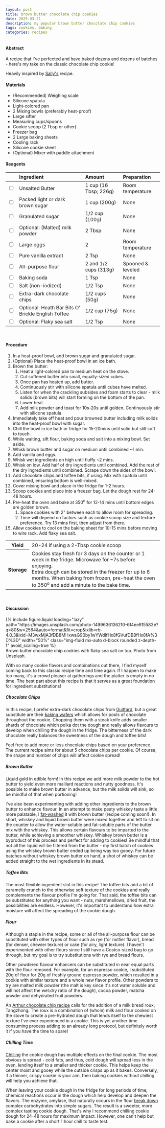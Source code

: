 ```yaml
---
layout: post
title: brown butter chocolate chip cookies
date: 2025-03-21
description: my popular brown butter chocolate chip cookies
tags: cookies, baking
categories: recipes
---
```


#### Abstract

A recipe that I've perfected and have baked dozens and dozens of batches - here's my take on the classic chocolate chip cookie!

Heavily inspired by [Sally's](https://sallysbakingaddiction.com/brown-butter-toffee-chocolate-chip-cookies/) recipe.

#### Materials

- (Recommended) Weighing scale
- Silicone spatula
- Light-colored pan
- 2 Mixing bowls (preferably heat-proof)
- Large sifter
- Measuring cups/spoons
- Cookie scoop (2 Tbsp or other)
- Freezer bag
- 2 Large baking sheets
- Cooling rack
- Silicone cookie sheet
- (Optional) Mixer with paddle attachment

#### Reagents

||Ingredient|Amount|Preparation|
|:---|:---|:---|:---|
|<input type="checkbox">|Unsalted Butter|1 cup (16 Tbsp; 226g)|Room temperature|
|<input type="checkbox">|Packed light or dark brown sugar|1 cup (200g)|None|
|<input type="checkbox">|Granulated sugar|1/2 cup (100g)|None|
|<input type="checkbox">|Optional: (Malted) milk powder|2 Tbsp|None|
|<input type="checkbox">|Large eggs|2|Room temperature|
|<input type="checkbox">|Pure vanilla extract|2 Tsp|None|
|<input type="checkbox">|All-purpose flour|2 and 1/2 cups (313g)|Spooned & leveled|
|<input type="checkbox">|Baking soda|1 Tsp|None|
|<input type="checkbox">|Salt (non-iodized)|1/2 Tsp|None|
|<input type="checkbox">|Extra-dark chocolate chips|1/2 cups (50g)|None|
|<input type="checkbox">|Optional: Heath Bar Bits O’ Brickle English Toffee|1/2 cup (75g)|None|
|<input type="checkbox">|Optional: Flaky sea salt|1/2 Tsp|None|
<br>


#### Procedure

1. In a heat-proof bowl, add brown sugar and granulated sugar.
2. (Optional) Place the heat-proof bowl in an ice bath.
3. Brown the butter:
   1. Heat a light-colored pan to medium heat on the stove.
   2. Cut softened butter into small, equally-sized cubes.
   3. Once pan has heated up, add butter.
   4. Continuously stir with silicone spatula until cubes have melted.
   5. Listen for when the crackling subsides and foam starts to clear - milk solids (brown bits) will start forming on the bottom of the pan.
   6. Lower heat.
   7. Add milk powder and toast for 10s-20s until golden. Continuously stir with silicone spatula.
4. Immediately take off heat and pour browned butter including milk solids into the heat-proof bowl with sugar.
5. Chill the bowl in ice bath or fridge for 15-20mins until solid but still soft to touch.
6. While waiting, sift flour, baking soda and salt into a mixing bowl. Set aside.
7. Whisk brown butter and sugar on medium until combined ~1 min.
8. Add vanilla and eggs.
9. Whisk wet ingredients on high until fluffy ~2 mins.
10. Whisk on low. Add half of dry ingredients until combined. Add the rest of the dry ingredients until combined. Scrape down the sides of the bowl.
11. Add chocolate chips and toffee bits, if using. Mix with spatula until combined, ensuring bottom is well-mixed.
12. Cover mixing bowl and place in the fridge for 1-2 hours.
13. Scoop cookies and place into a freezer bag. Let the dough rest for 24-48 hours.
14. Pre-heat the oven and bake at 350<sup>o</sup> for 12-14 mins until bottom edges are golden brown.
    1.  Space cookies with 2" between each to allow room for spreading.
    2.  Time will depend on factors such as cookie scoop size and texture preference. Try 13 mins first, then adjust from there.
15. Allow cookies to cool on the baking sheet for 10-15 mins before moving to wire rack. Add flaky sea salt.

<table>
  <tr>
    <th>Yield</th>
    <td>20-24 if using a 2-Tbsp cookie scoop</td>
  </tr>
  <tr>
    <th>Storage</th>
    <td>Cookies stay fresh for 3 days on the counter or 1 week in the fridge. Microwave for ~7s before enjoying.<br>Extra dough can be stored in the freezer for up to 6 months. When baking from frozen, pre-heat the oven to 350<sup>o</sup> and add a minute to the bake time.</td>
  </tr>
</table><br>


#### Discussion

<div class="row mt-3">
    <div class="col-sm mt-3 mt-md-0">
        {% include figure.liquid 
        loading="lazy" 
        path="https://images.unsplash.com/photo-1499636136210-6f4ee915583e?q=80&w=2564&auto=format&fit=crop&ixlib=rb-4.0.3&ixid=M3wxMjA3fDB8MHxwaG90by1wYWdlfHx8fGVufDB8fHx8fA%3D%3D" 
        width="50%"
        class="img-fluid mx-auto d-block rounded z-depth-1" 
        avoid_scaling=true %}
    </div>
</div>
<div class="caption">
    Brown butter chocolate chip cookies with flaky sea salt on top. Photo from Unsplash.
</div>

With so many cookie flavors and combinations out there, I find myself coming back to this classic recipe time and time again. If I happen to make too many, it's a crowd pleaser at gatherings and the platter is empty in no time. The best part about this recipe is that it serves as a great foundation for ingredient substitutions!

##### Chocolate Chips

In this recipe, I prefer extra-dark chocolate chips from [Guittard](https://www.guittard.com/our-chocolate/detail/extra-dark-chocolate-chips), but a great substitute are their [baking wafers](https://www.guittard.com/our-chocolate/detail/bake_bittersweet-chocolate-wafers) which allows for pools of chocolate throughout the cookie. Chopping them with a steak knife adds smaller shards of chocolate which polka dot the dough and really allows flavours to develop when chilling the dough in the fridge. The bitterness of the dark chocolate really balances the sweetness of the dough and toffee bits!

Feel free to add more or less chocolate chips based on your preference. The current recipe aims for about 5 chocolate chips per cookie. Of course, the shape and number of chips will affect cookie spread!

##### Brown Butter

Liquid gold in edible form! In this recipe we add more milk powder to the hot butter to yield even more maillard reactions and nutty goodness. It's possible to make brown butter in advance, but the milk solids will sink, so be mindful of that when portioning!

I've also been experimenting with adding other ingredients to the brown butter to enhance flavour. In an attempt to make peaty whiskey taste a little more palatable, I [fat-washed](https://distilleryway.com/articles/brown-butter-fat-washed-whisky-i-tried-it-and-its-incredible) it with brown butter (recipe coming soon!). In short, whiskey and liquid brown butter were mixed together and left to sit on the counter to allow the water-soluble and fat-soluble parts of the butter mix with the whiskey. This allows certain flavours to be imparted to the butter, while achieving a smoother whiskey. Whiskey brown butter is a byproduct of this process and perfect for adding to cookies! Be mindful that not all the liquid will be filtered from the butter - my first batch of cookies using the whiskey brown butter ended up being way too gooey. For future batches without whiskey brown butter on hand, a shot of whiskey can be added straight to the wet ingredients in its stead.

##### Toffee Bits

The most flexible ingredient slot in this recipe! The toffee bits add a bit of caramelly crunch to the otherwise soft texture of the cookies and really complements the flavour profile I'm going for. That said, the toffee bits can be substituted for anything you want - nuts, marshmellows, dried fruit, the possibilities are endless. However, it's important to understand how extra moisture will affect the spreading of the cookie dough.

##### Flour

Although a staple in the recipe, some or all of the all-purpose flour can be substituted with other types of flour such as rye (for nuttier flavor), bread (for denser, chewier texture) or cake (for airy, light texture). I haven't experimented with other flours since I still have a Costco-sized bag to go through, but my goal is to try substitutions with rye and bread flours.

Other powdered flavour enhancers can be substituted in near equal parts with the flour removed. For example, for an espresso cookie, I substituted 20g of flour for 20g of freshly ground espresso powder, which resulted in a cookie with similar texture and a whole new flavor profile. Other powders to try are malted milk powder (the malt is key since it's not water soluble and will not affect the wet:dry ratio of the dough), cocoa powder, matcha powder and dehydrated fruit powders.

An [Arthur chocolate chip recipe](https://www.kingarthurbaking.com/blog/2023/12/27/recipe-of-the-year-chocolate-chip-cookies) calls for the addition of a milk bread roux, Tangzhong. The roux is a combination of (whole) milk and flour cooked on the stove to create a pre-hydrated dough that lends itself to the chewiest texture I've ever experienced in a cookie. This is yet another time consuming process adding to an already long protocol, but definitely worth it if you have the time to spare!

##### Chilling Time

[Chilling](https://www.kingarthurbaking.com/blog/2015/05/17/chilling-cookie-dough) the cookie dough has multiple effects on the final cookie. The most obvious is spread - cold fats, and thus, cold dough will spread less in the oven, lending itself to a smaller and thicker cookie. This helps keep the center moist and gooey while the outside crisps up as it bakes. Conversely, if a thinner, crispy cookie is your aim, then baking cookies without chilling will help you achieve that.

When leaving your cookie dough in the fridge for long periods of time, chemical reactions occur in the dough which help develop and deepen the flavors. The enzyme, amylase, that naturally occurs in the flour [break down](https://www.theperfectloaf.com/guides/how-to-autolyse/#h-how-to-autolyse) complex carbohydrates into simple sugars. The result is a sweeter, more complex tasting cookie dough. That's why I recommend chilling cookie dough for 24-48 hours for maximum impact. However, one can't help but bake a cookie after a short 1 hour chill to taste test.

